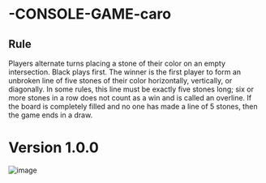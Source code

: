 ﻿# -CONSOLE-GAME-caro

## Rule
Players alternate turns placing a stone of their color on an empty intersection. Black plays first. The winner is the first player to form an unbroken line of five stones of their color horizontally, vertically, or diagonally. In some rules, this line must be exactly five stones long; six or more stones in a row does not count as a win and is called an overline. If the board is completely filled and no one has made a line of 5 stones, then the game ends in a draw.

# Version 1.0.0
![image](https://github.com/user-attachments/assets/28fa431d-3b9c-4ec2-ac6a-9ac38f6799cb)
